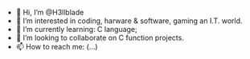 - 👋 Hi, I’m @H3llblade
- 👀 I’m interested in coding, harware & software, gaming an I.T. world.
- 🌱 I’m currently learning: C language;
- 💞️ I’m looking to collaborate on C function projects.
- 📫 How to reach me: (...)

<!---
H3llblade/H3llblade is a ✨ special ✨ repository because its `README.md` (this file) appears on your GitHub profile.
You can click the Preview link to take a look at your changes.
--->
